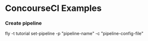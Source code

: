 # ConcourseCI Examples

### Create pipeline
fly -t tutorial set-pipeline -p "pipeline-name" -c "pipeline-config-file"
